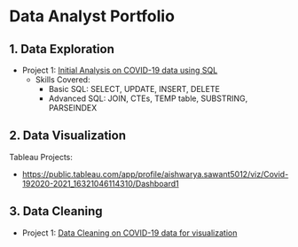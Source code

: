 # Data Analyst Portfolio 
## 1. Data Exploration
* Project 1: [Initial Analysis on COVID-19 data using SQL]( https://github.com/aishwaryasaw/Projects/blob/5c9f2bd32f32d537c93093b418f0c6f873734e93/COVID%20Data%20Exploration%20-%20SQL.sql)
  * Skills Covered:
    * Basic SQL: SELECT, UPDATE, INSERT, DELETE
    * Advanced SQL: JOIN, CTEs, TEMP table, SUBSTRING, PARSEINDEX

## 2. Data Visualization
Tableau Projects: 
- https://public.tableau.com/app/profile/aishwarya.sawant5012/viz/Covid-192020-2021_16321046114310/Dashboard1

## 3. Data Cleaning
* Project 1: [Data Cleaning on COVID-19 data for visualization](https://github.com/aishwaryasaw/Projects/blob/d7636afc628ecaba7b74ddbdb54241ead9545907/COVID%20Data%20Cleaning%20-%20SQL.sql)


